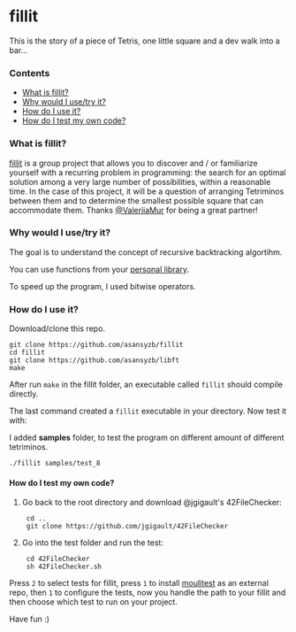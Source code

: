 # fillit

This is the story of a piece of Tetris, one little square and a dev walk into a bar...

### Contents
* [What is fillit?](#what-is-fillit)
* [Why would I use/try it?](#why-would-i-usetry-it)
* [How do I use it?](#how-do-i-use-it)
* [How do I test my own code?](#how-do-i-test-my-own-code)

### What is fillit?

[fillit][1] is a group project that allows you to discover and / or familiarize yourself with a recurring problem in programming: the search for an optimal solution among a very large number of possibilities, within a reasonable time. In the case of this project, it will be a question of arranging Tetriminos between them and to determine the smallest possible square that can accommodate them. Thanks [@ValeriiaMur][18] for being a great partner!

### Why would I use/try it?

The goal is to understand the concept of recursive backtracking algortihm.

You can use functions from your [personal library][14].

To speed up the program, I used bitwise operators.

### How do I use it?

Download/clone this repo.

	git clone https://github.com/asansyzb/fillit
	cd fillit
	git clone https://github.com/asansyzb/libft
	make

After run `make` in the fillit folder, an executable called `fillit` should compile directly.

The last command created a `fillit` executable in your directory. Now test it with:

I added **samples** folder, to test the program on different amount of different tetriminos.

	./fillit samples/test_8

#### How do I test my own code?
		
1. Go back to the root directory and download @jgigault's 42FileChecker:

		cd ..
		git clone https://github.com/jgigault/42FileChecker
		
2. Go into the test folder and run the test:

		cd 42FileChecker
		sh 42FileChecker.sh

Press `2` to select tests for fillit, press `1` to install [moulitest][5] as an external repo, then `1` to configure the tests, now you handle the path to your fillit and then choose which test to run on your project.

Have fun :)

[1]: https://github.com/asansyzb/fillit/blob/master/fillit.en.pdf
[2]: http://42.us.org "42 USA"
[5]: https://github.com/yyang42/moulitest
[14]: https://github.com/asansyzb/libft
[17]: https://github.com/jgigault/42FileChecker
[18]: https://github.com/ValeriiaMur
